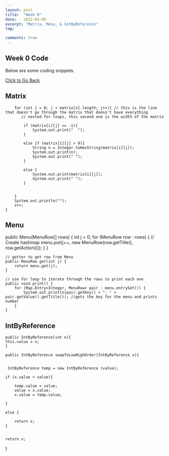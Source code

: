 ```yaml
---
layout: post
title:  "Week 0"
date:   2022-03-09
excerpt: "Matrix, Menu, & IntByReference"
tag:

comments: true
---
```


## Week 0 Code 

Below are some coding snippets. 

<div markdown="0"><a href="https://adhithin.github.io/posts/" class="btn btn-info"> Click to Go Back</a></div>

## Matrix 

        for (int j = 0; j < matrix[x].length; j++){ // this is the line that doesn't go through the matrix that doesn't have everything
           // nested for loops, this second one is the width of the matrix

            if (matrix[i][j] == -1){
                System.out.print("  ");
            }

            else if (matrix[i][j] > 9){
                String n = Integer.toHexString(matrix[i][j]);
                System.out.print(n);
                System.out.print(" ");
            }

            else {
                System.out.print(matrix[i][j]);
                System.out.print(" ");
            }


        }
        System.out.println("");
        x++;
    }

## Menu 

public Menu(MenuRow[] rows) {
        int j = 0;
        for (MenuRow row : rows) {
            // Create hashmap 
            menu.put(j++, new MenuRow(row.getTitle(), row.getAction()));
        }
    }

    // getter to get row from Menu
    public MenuRow get(int j) {
        return menu.get(j);
    }

    // use for loop to iterate through the rows to print each one
    public void print() {
        for (Map.Entry<Integer, MenuRow> pair : menu.entrySet()) {
            System.out.println(pair.getKey() + ": " + pair.getValue().getTitle()); //gets the key for the menu and prints number 
        }
    }




## IntByReference 

    public IntByReference(int n){
    this.value = n;
    }

    public IntByReference swapToLowHighOrder(IntByReference x){
    

     IntByReference temp = new IntByReference (value);

    if (x.value < value){

        temp.value = value;
        value = x.value;
        x.value = temp.value;

    }

    else {

        return x;
    }


    return x;

}




